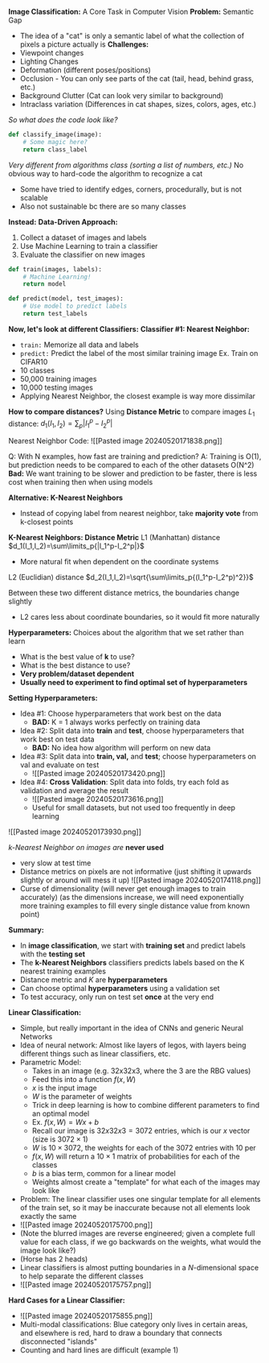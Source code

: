 **Image Classification:** A Core Task in Computer Vision
**Problem:** Semantic Gap 
- The idea of a "cat" is only a semantic label of what the collection of pixels a picture actually is
**Challenges:**
- Viewpoint changes
- Lighting Changes
- Deformation (different poses/positions)
- Occlusion - You can only see parts of the cat (tail, head, behind grass, etc.)
- Background Clutter (Cat can look very similar to background)
- Intraclass variation (Differences in cat shapes, sizes, colors, ages, etc.)

*So what does the code look like?*

```python
def classify_image(image):
	# Some magic here?
	return class_label
```

*Very different from algorithms class (sorting a list of numbers, etc.)*
No obvious way to hard-code the algorithm to recognize a cat
- Some have tried to identify edges, corners, procedurally, but is not scalable
- Also not sustainable bc there are so many classes

**Instead:**
**Data-Driven Approach:**
1. Collect a dataset of images and labels
2. Use Machine Learning to train a classifier
3. Evaluate the classifier on new images

```python
def train(images, labels):
	# Machine Learning!
	return model
```

```python
def predict(model, test_images):
	# Use model to predict labels
	return test_labels
```

**Now, let's look at different Classifiers:**
**Classifier #1: Nearest Neighbor:**
- `train:` Memorize all data and labels
- `predict:` Predict the label of the most similar training image
Ex. Train on CIFAR10
- 10 classes
- 50,000 training images
- 10,000 testing images
- Applying Nearest Neighbor, the closest example is way more dissimilar

**How to compare distances?**
Using **Distance Metric** to compare images
$L_1$ distance: $d_1(I_1,I_2)=\sum_p{|I^p_1-I^p_2|}$

Nearest Neighbor Code:
![[Pasted image 20240520171838.png]]

Q: With N examples, how fast are training and prediction?
A: Training is O(1), but prediction needs to be compared to each of the other datasets O(N^2)
**Bad:** We want training to be slower and prediction to be faster, there is less cost when training then when using models

**Alternative: K-Nearest Neighbors**
- Instead of copying label from nearest neighbor, take **majority vote** from k-closest points

**K-Nearest Neighbors: Distance Metric**
L1 (Manhattan) distance
$d_1(I_1,I_2)=\sum\limits_p{|I_1^p-I_2^p|}$
- More natural fit when dependent on the coordinate systems

L2 (Euclidian) distance
$d_2(I_1,I_2)=\sqrt{\sum\limits_p{(I_1^p-I_2^p)^2}}$

Between these two different distance metrics, the boundaries change slightly
- L2 cares less about coordinate boundaries, so it would fit more naturally

**Hyperparameters:** Choices about the algorithm that we set rather than learn
- What is the best value of **k** to use?
- What is the best distance to use?
- **Very problem/dataset dependent**
- **Usually need to experiment to find optimal set of hyperparameters**

**Setting Hyperparameters:**
- Idea #1: Choose hyperparameters that work best on the data
	- **BAD:** K = 1 always works perfectly on training data
- Idea #2: Split data into **train** and **test**, choose hyperparameters that work best on test data
	- **BAD:** No idea how algorithm will perform on new data
- Idea #3: Split data into **train, val,** and **test**; choose hyperparameters on val and evaluate on test
	- ![[Pasted image 20240520173420.png]]
- Idea #4: **Cross Validation**: Split data into folds, try each fold as validation and average the result
	- ![[Pasted image 20240520173616.png]]
	- Useful for small datasets, but not used too frequently in deep learning

![[Pasted image 20240520173930.png]]

*k-Nearest Neighbor on images are* **never used**
- very slow at test time
- Distance metrics on pixels are not informative (just shifting it upwards slightly or around will mess it up)
![[Pasted image 20240520174118.png]]
- Curse of dimensionality (will never get enough images to train accurately) (as the dimensions increase, we will need exponentially more training examples to fill every single distance value from known point)

**Summary:**
- In **image classification**, we start with **training set** and predict labels with the **testing set**
- The **k-Nearest Neighbors** classifiers predicts labels based on the K nearest training examples
- Distance metric and $K$ are **hyperparameters**
- Can choose optimal **hyperparameters** using a validation set
- To test accuracy, only run on test set **once** at the very end

**Linear Classification:**
- Simple, but really important in the idea of CNNs and generic Neural Networks
- Idea of neural network: Almost like layers of legos, with layers being different things such as linear classifiers, etc.
- Parametric Model:
	- Takes in an image (e.g. 32x32x3, where the 3 are the RBG values)
	- Feed this into a function $f(x,W)$
	- $x$ is the input image
	- $W$ is the parameter of weights
	- Trick in deep learning is how to combine different parameters to find an optimal model
	- Ex. $f(x,W)=Wx + b$
	- Recall our image is $32x32x3=3072$ entries, which is our $x$ vector (size is $3072\times 1$)
	- $W$ is $10\times 3072$, the weights for each of the $3072$ entries with $10$ per
	- $f(x,W)$ will return a $10 \times 1$ matrix of probabilities for each of the classes
	- $b$ is a bias term, common for a linear model
	- Weights almost create a "template" for what each of the images may look like
- Problem: The linear classifier uses one singular template for all elements of the train set, so it may be inaccurate because not all elements look exactly the same
- ![[Pasted image 20240520175700.png]]
- (Note the blurred images are reverse engineered; given a complete full value for each class, if we go backwards on the weights, what would the image look like?)
- (Horse has 2 heads)
- Linear classifiers is almost putting boundaries in a $N$-dimensional space to help separate the different classes
- ![[Pasted image 20240520175757.png]]

**Hard Cases for a Linear Classifier:**
- ![[Pasted image 20240520175855.png]]
- Multi-modal classifications: Blue category only lives in certain areas, and elsewhere is red, hard to draw a boundary that connects disconnected "islands"
- Counting and hard lines are difficult (example 1)